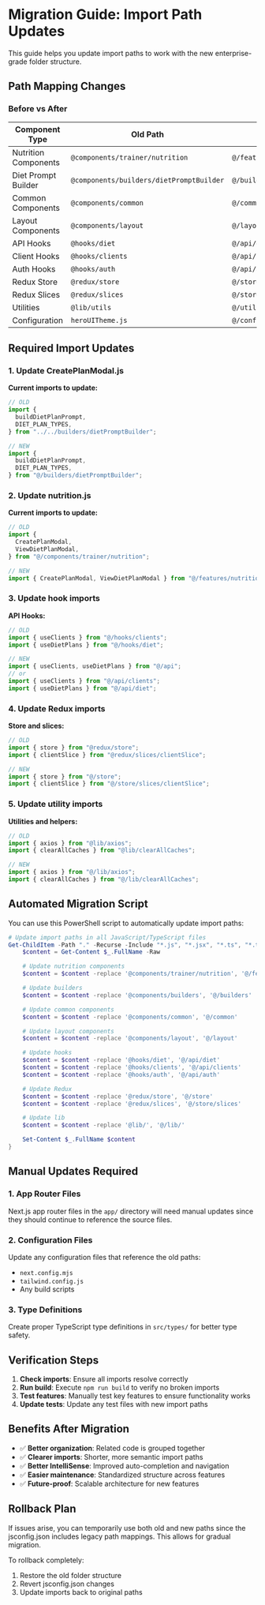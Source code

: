 # Migration Guide: Import Path Updates

This guide helps you update import paths to work with the new enterprise-grade folder structure.

## Path Mapping Changes

### Before vs After

| Component Type       | Old Path                                 | New Path                       |
| -------------------- | ---------------------------------------- | ------------------------------ |
| Nutrition Components | `@components/trainer/nutrition`          | `@/features/nutrition`         |
| Diet Prompt Builder  | `@components/builders/dietPromptBuilder` | `@/builders/dietPromptBuilder` |
| Common Components    | `@components/common`                     | `@/common`                     |
| Layout Components    | `@components/layout`                     | `@/layout`                     |
| API Hooks            | `@hooks/diet`                            | `@/api/diet`                   |
| Client Hooks         | `@hooks/clients`                         | `@/api/clients`                |
| Auth Hooks           | `@hooks/auth`                            | `@/api/auth`                   |
| Redux Store          | `@redux/store`                           | `@/store`                      |
| Redux Slices         | `@redux/slices`                          | `@/store/slices`               |
| Utilities            | `@lib/utils`                             | `@/utils`                      |
| Configuration        | `heroUITheme.js`                         | `@/config/theme`               |

## Required Import Updates

### 1. Update CreatePlanModal.js

**Current imports to update:**

```javascript
// OLD
import {
  buildDietPlanPrompt,
  DIET_PLAN_TYPES,
} from "../../builders/dietPromptBuilder";

// NEW
import {
  buildDietPlanPrompt,
  DIET_PLAN_TYPES,
} from "@/builders/dietPromptBuilder";
```

### 2. Update nutrition.js

**Current imports to update:**

```javascript
// OLD
import {
  CreatePlanModal,
  ViewDietPlanModal,
} from "@/components/trainer/nutrition";

// NEW
import { CreatePlanModal, ViewDietPlanModal } from "@/features/nutrition";
```

### 3. Update hook imports

**API Hooks:**

```javascript
// OLD
import { useClients } from "@/hooks/clients";
import { useDietPlans } from "@/hooks/diet";

// NEW
import { useClients, useDietPlans } from "@/api";
// or
import { useClients } from "@/api/clients";
import { useDietPlans } from "@/api/diet";
```

### 4. Update Redux imports

**Store and slices:**

```javascript
// OLD
import { store } from "@redux/store";
import { clientSlice } from "@redux/slices/clientSlice";

// NEW
import { store } from "@/store";
import { clientSlice } from "@/store/slices/clientSlice";
```

### 5. Update utility imports

**Utilities and helpers:**

```javascript
// OLD
import { axios } from "@lib/axios";
import { clearAllCaches } from "@lib/clearAllCaches";

// NEW
import { axios } from "@/lib/axios";
import { clearAllCaches } from "@/lib/clearAllCaches";
```

## Automated Migration Script

You can use this PowerShell script to automatically update import paths:

```powershell
# Update import paths in all JavaScript/TypeScript files
Get-ChildItem -Path "." -Recurse -Include "*.js", "*.jsx", "*.ts", "*.tsx" | ForEach-Object {
    $content = Get-Content $_.FullName -Raw

    # Update nutrition components
    $content = $content -replace '@components/trainer/nutrition', '@/features/nutrition'

    # Update builders
    $content = $content -replace '@components/builders', '@/builders'

    # Update common components
    $content = $content -replace '@components/common', '@/common'

    # Update layout components
    $content = $content -replace '@components/layout', '@/layout'

    # Update hooks
    $content = $content -replace '@hooks/diet', '@/api/diet'
    $content = $content -replace '@hooks/clients', '@/api/clients'
    $content = $content -replace '@hooks/auth', '@/api/auth'

    # Update Redux
    $content = $content -replace '@redux/store', '@/store'
    $content = $content -replace '@redux/slices', '@/store/slices'

    # Update lib
    $content = $content -replace '@lib/', '@/lib/'

    Set-Content $_.FullName $content
}
```

## Manual Updates Required

### 1. App Router Files

Next.js app router files in the `app/` directory will need manual updates since they should continue to reference the source files.

### 2. Configuration Files

Update any configuration files that reference the old paths:

- `next.config.mjs`
- `tailwind.config.js`
- Any build scripts

### 3. Type Definitions

Create proper TypeScript type definitions in `src/types/` for better type safety.

## Verification Steps

1. **Check imports**: Ensure all imports resolve correctly
2. **Run build**: Execute `npm run build` to verify no broken imports
3. **Test features**: Manually test key features to ensure functionality works
4. **Update tests**: Update any test files with new import paths

## Benefits After Migration

- ✅ **Better organization**: Related code is grouped together
- ✅ **Clearer imports**: Shorter, more semantic import paths
- ✅ **Better IntelliSense**: Improved auto-completion and navigation
- ✅ **Easier maintenance**: Standardized structure across features
- ✅ **Future-proof**: Scalable architecture for new features

## Rollback Plan

If issues arise, you can temporarily use both old and new paths since the jsconfig.json includes legacy path mappings. This allows for gradual migration.

To rollback completely:

1. Restore the old folder structure
2. Revert jsconfig.json changes
3. Update imports back to original paths
